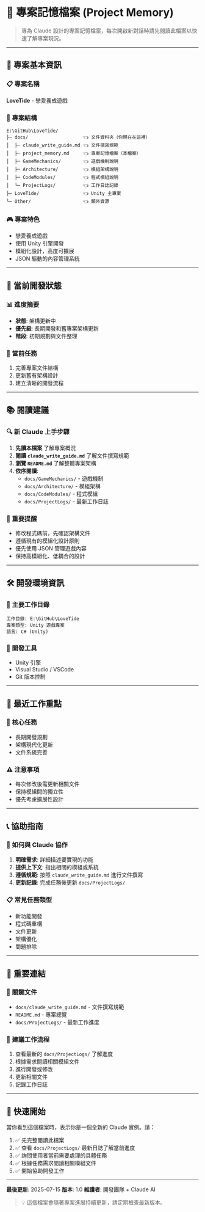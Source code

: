 # 🧠 專案記憶檔案 (Project Memory)

> 專為 Claude 設計的專案記憶檔案，每次開啟新對話時請先閱讀此檔案以快速了解專案現況。

---

## 🎯 專案基本資訊

### 📋 專案名稱
**LoveTide** - 戀愛養成遊戲

### 📂 專案結構
```
E:\GitHub\LoveTide/
├─ docs/                    👈 文件資料夾（你現在在這裡）
│  ├─ claude_write_guide.md 👈 文件撰寫規範
│  ├─ project_memory.md     👈 專案記憶檔案（本檔案）
│  ├─ GameMechanics/        👈 遊戲機制說明
│  ├─ Architecture/         👈 模組架構說明
│  ├─ CodeModules/          👈 程式模組說明
│  └─ ProjectLogs/          👈 工作日誌記錄
├─ LoveTide/                👈 Unity 主專案
└─ Other/                   👈 額外資源
```

### 🎮 專案特色
- 戀愛養成遊戲
- 使用 Unity 引擎開發
- 模組化設計，高度可擴展
- JSON 驅動的內容管理系統

---

## 🔄 當前開發狀態

### 📊 進度摘要
- **狀態**: 架構更新中
- **優先級**: 長期開發和舊專案架構更新
- **階段**: 初期規劃與文件整理

### 🎯 當前任務
1. 完善專案文件結構
2. 更新舊有架構設計
3. 建立清晰的開發流程

---

## 📚 閱讀建議

### 🔍 新 Claude 上手步驟
1. **先讀本檔案** 了解專案概況
2. **閱讀 `claude_write_guide.md`** 了解文件撰寫規範
3. **瀏覽 `README.md`** 了解整體專案架構
4. **依序閱讀**:
   - `docs/GameMechanics/` - 遊戲機制
   - `docs/Architecture/` - 模組架構
   - `docs/CodeModules/` - 程式模組
   - `docs/ProjectLogs/` - 最新工作日誌

### 🚨 重要提醒
- 修改程式碼前，先確認架構文件
- 遵循現有的模組化設計原則
- 優先使用 JSON 管理遊戲內容
- 保持高模組化、低耦合的設計

---

## 🛠 開發環境資訊

### 📁 主要工作目錄
```
工作目錄: E:\GitHub\LoveTide
專案類型: Unity 遊戲專案
語言: C# (Unity)
```

### 🔧 開發工具
- Unity 引擎
- Visual Studio / VSCode
- Git 版本控制

---

## 💼 最近工作重點

### 🎯 核心任務
- 長期開發規劃
- 架構現代化更新
- 文件系統完善

### ⚠️ 注意事項
- 每次修改後需更新相關文件
- 保持模組間的獨立性
- 優先考慮擴展性設計

---

## 📞 協助指南

### 🤝 如何與 Claude 協作
1. **明確需求**: 詳細描述要實現的功能
2. **提供上下文**: 指出相關的模組或系統
3. **遵循規範**: 按照 `claude_write_guide.md` 進行文件撰寫
4. **更新記錄**: 完成任務後更新 `docs/ProjectLogs/`

### 📋 常見任務類型
- 新功能開發
- 程式碼重構
- 文件更新
- 架構優化
- 問題排除

---

## 🔗 重要連結

### 📑 關鍵文件
- `docs/claude_write_guide.md` - 文件撰寫規範
- `README.md` - 專案總覽
- `docs/ProjectLogs/` - 最新工作進度

### 🎯 建議工作流程
1. 查看最新的 `docs/ProjectLogs/` 了解進度
2. 根據需求閱讀相關模組文件
3. 進行開發或修改
4. 更新相關文件
5. 記錄工作日誌

---

## 🚀 快速開始

當你看到這個檔案時，表示你是一個全新的 Claude 實例。請：

1. ✅ 先完整閱讀此檔案
2. ✅ 查看 `docs/ProjectLogs/` 最新日誌了解當前進度
3. ✅ 詢問使用者當前需要處理的具體任務
4. ✅ 根據任務需求閱讀相關模組文件
5. ✅ 開始協助開發工作

---

**最後更新**: 2025-07-15
**版本**: 1.0
**維護者**: 開發團隊 + Claude AI

> 💡 這個檔案會隨著專案進展持續更新，請定期檢查最新版本。